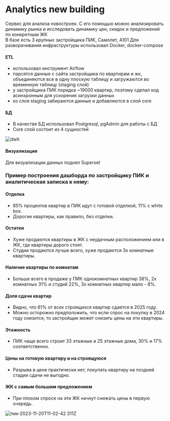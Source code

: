 # Analytics new building

Сервис для анализа новостроек. С его помощью можно анализировать динамику рынка и исследовать динамику цен, скидок и предложений по конкретным ЖК   
В базе есть 3 крупных застройщика ПИК, Самолет, А101
Для разворачивания инфраструктуры использовал Docker, docker-compose  

#### ETL 
- использовал инструмент Airflow
- парсятся данные с сайта застройщика по квартирам и жк, объединяются все в одну плоскую таблицу и загружаются во временную таблицу (staging слой)  
- у застройщика ПИК порядка ~19000 квартир, поэтому сделал код асинхронным для ускорения загрузки данных
- из слоя staging забираются данные и добавляются в слой core

#### БД
- В качестве БД использовал Postgresql, pgAdmin для работы с БД
- Core слой состоит из 4 сущностей 

![dwh](https://github.com/xorxi12/Analytics-new-building/assets/147392409/696e1eda-230c-49f3-b503-cec4200bd855)

#### Визуализация 
Для визуализации данных поднял Superset
### Пример построения дашборда по застройщику ПИК и аналитическая записка к нему:

#### Отделка
 - 85% процентов квартир в ПИК идут с готовой отделкой, 11% с white box.
 - Дорогие квартиры, как правило, без отделки.
 
 #### Остатки
 - Хуже продаются квартиры в ЖК с неудачным расположением или в ЖК, где квартиры дорого стоят.
 - Студии продаются лучше всего, хуже продаются 3х комнатные квартиры.
 
#### Наличие квартиры по комнатам
- Больше всего в продаже у ПИК однокомнатных квартир 38%, 2х комнатных 31% и студий 22%, 3х комнатных квартир мало - 8%.

#### Доля сдачи квартир 
- Видно, что 61% от всех строящихся квартир сдается в 2025 году.
- Можно осторожно предположить, что если спрос на покупку в 2024 году снизится, то застройщик может снизить цены на эти квартиры.

#### Этажность
- ПИК чаще всего строит 33 этажные и 25 этажные дома, 30% и 17% соответственно.
 
#### Цены на готовую квартиру и на строящуюся
- Разрыва в цене практически нет, покупать квартиру на поздней стадии сдачи не выгодно.

#### ЖК с самым большим предложением 
- При плохом спросе на эти ЖК начнут снижать цены в первую очередь.

![пик-2023-11-20T11-02-42 311Z](https://github.com/xorxi12/Analytics-new-building/assets/147392409/827c8b84-0578-4731-9ed4-2d56554bb654)

